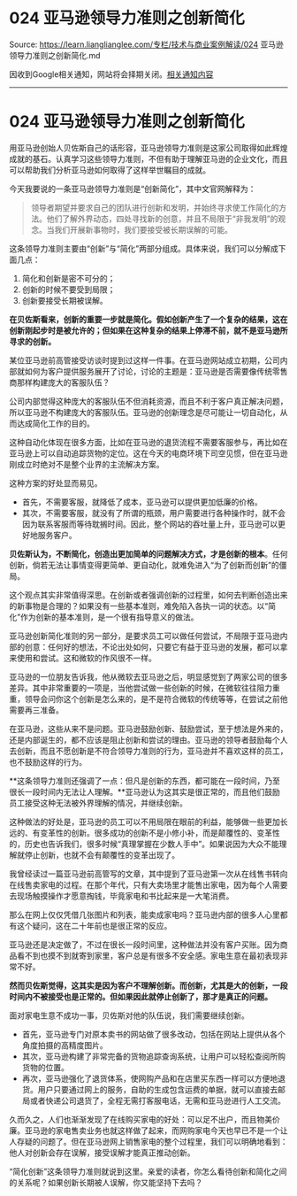 # 024 亚马逊领导力准则之创新简化 

Source: https://learn.lianglianglee.com/专栏/技术与商业案例解读/024 亚马逊领导力准则之创新简化.md

因收到Google相关通知，网站将会择期关闭。[相关通知内容](https://lumendatabase.org/notices/44265620)

---

# 024 亚马逊领导力准则之创新简化

用亚马逊创始人贝佐斯自己的话形容，亚马逊领导力准则是这家公司取得如此辉煌成就的基石。认真学习这些领导力准则，不但有助于理解亚马逊的企业文化，而且可以帮助我们分析亚马逊如何取得了这样举世瞩目的成就。

今天我要说的一条亚马逊领导力准则是“创新简化”，其中文官网解释为：

> 领导者期望并要求自己的团队进行创新和发明，并始终寻求使工作简化的方法。他们了解外界动态，四处寻找新的创意，并且不局限于“非我发明”的观念。当我们开展新事物时，我们要接受被长期误解的可能。

这条领导力准则主要由“创新”与“简化”两部分组成。具体来说，我们可以分解成下面几点：

1. 简化和创新是密不可分的；
2. 创新的时候不要受到局限；
3. 创新要接受长期被误解。

**在贝佐斯看来，创新的重要一步就是简化。假如创新产生了一个复杂的结果，这在创新刚起步时是被允许的；但如果在这种复杂的结果上停滞不前，就不是亚马逊所寻求的创新。**

某位亚马逊前高管接受访谈时提到过这样一件事。在亚马逊网站成立初期，公司内部就如何为客户提供服务展开了讨论，讨论的主题是：亚马逊是否需要像传统零售商那样构建庞大的客服队伍？

公司内部觉得这种庞大的客服队伍不但消耗资源，而且不利于客户真正解决问题，所以亚马逊不构建庞大的客服队伍。亚马逊的创新理念是尽可能让一切自动化，从而达成简化工作的目的。

这种自动化体现在很多方面，比如在亚马逊的退货流程不需要客服参与，再比如在亚马逊上可以自动追踪货物的定位。这在今天的电商环境下司空见惯，但在亚马逊刚成立时绝对不是整个业界的主流解决方案。

这种方案的好处显而易见。

* 首先，不需要客服，就降低了成本，亚马逊可以提供更加低廉的价格。
* 其次，不需要客服，就没有了所谓的瓶颈，用户需要进行各种操作时，就不会因为联系客服而等待耽搁时间。因此，整个网站的吞吐量上升，亚马逊可以更好地服务客户。

**贝佐斯认为，不断简化，创造出更加简单的问题解决方式，才是创新的根本**。任何创新，倘若无法让事情变得更简单、更自动化，就难免进入“为了创新而创新”的僵局。

这个观点其实非常值得深思。在创新或者强调创新的过程里，如何去判断创造出来的新事物是合理的？如果没有一些基本准则，难免陷入各执一词的状态。以“简化”作为创新的基本准则，是一个很有指导意义的做法。

亚马逊创新简化准则的另一部分，是要求员工可以做任何尝试，不局限于亚马逊内部的创意：任何好的想法，不论出处如何，只要它有益于亚马逊的发展，都可以拿来使用和尝试。这和微软的作风很不一样。

亚马逊的一位朋友告诉我，他从微软去亚马逊之后，明显感觉到了两家公司的很多差异。其中非常重要的一项是，当他尝试做一些创新的时候，在微软往往阻力重重，领导会问你这个创新是怎么来的，是不是符合微软的传统等等，在尝试之前他需要再三准备。

在亚马逊，这些从来不是问题。亚马逊鼓励创新、鼓励尝试，至于想法是外来的，还是内部诞生的，都不应该是阻止创新和尝试的理由。亚马逊的领导者鼓励每个人去创新，而且不愿创新是不符合领导力准则的行为，亚马逊并不喜欢这样的员工，也不鼓励这样的行为。

**这条领导力准则还强调了一点：但凡是创新的东西，都可能在一段时间，乃至很长一段时间内无法让人理解。**亚马逊认为这其实是很正常的，而且他们鼓励员工接受这种无法被外界理解的情况，并继续创新。

这种做法的好处是，亚马逊的员工可以不用局限在眼前的利益，能够做一些更加长远的、有变革性的创新。很多成功的创新不是小修小补，而是颠覆性的、变革性的，历史也告诉我们，很多时候“真理掌握在少数人手中”。如果说因为大众不能理解就停止创新，也就不会有颠覆性的变革出现了。

我曾经读过一篇亚马逊前高管写的文章，其中提到了亚马逊第一次从在线售书转向在线售卖家电的过程。在那个年代，只有大卖场里才能售出家电，因为每个人需要去现场触摸操作才愿意掏钱，毕竟家电和书比起来是一大笔消费。

那么在网上仅仅凭借几张图片和列表，能卖成家电吗？亚马逊内部的很多人心里都有这个疑问，这在二十年前也是很正常的反应。

亚马逊还是决定做了，不过在很长一段时间里，这种做法并没有客户买账。因为商品看不到也摸不到就寄到家里，客户总是有很多不安全感。家电生意在最初表现非常不好。

**然而贝佐斯觉得，这其实是因为客户不理解创新。而创新，尤其是大的创新，一段时间内不被接受也是正常的。但如果因此就停止创新了，那才是真正的问题。**

面对家电生意不成功一事，贝佐斯对他的队伍说，我们需要继续创新。

* 首先，亚马逊专门对原本卖书的网站做了很多改动，包括在网站上提供从各个角度拍摄的高精度图片。
* 其次，亚马逊构建了非常完备的货物追踪查询系统，让用户可以轻松查阅所购货物的位置。
* 再次，亚马逊强化了退货体系，使网购产品和在店里买东西一样可以方便地退货。用户只要通过网上的服务，自助的生成包含运费的单据，就可以直接去邮局或者快递公司退货了，全程无需打客服电话，无需和亚马逊进行人工交流。

久而久之，人们也渐渐发现了在线购买家电的好处：可以足不出户，而且物美价廉。亚马逊的家电售卖业务也就这样做了起来，而网购家电今天也早已不是一个让人存疑的问题了。但在亚马逊网上销售家电的整个过程里，我们可以明确地看到：他人对创新会存在误解，接受误解才能真正推动创新。

“简化创新”这条领导力准则就说到这里。亲爱的读者，你怎么看待创新和简化之间的关系呢？如果创新长期被人误解，你又能坚持下去吗？
